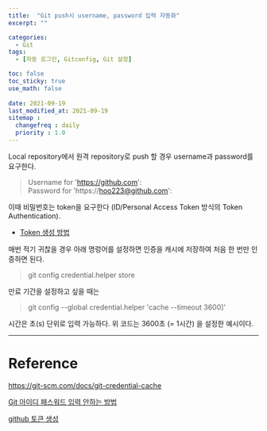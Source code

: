 ```yaml
---
title:  "Git push시 username, password 입력 자동화"
excerpt: ""

categories:
  - Git
tags:
  - [자동 로그인, Gitconfig, Git 설정]

toc: false
toc_sticky: true
use_math: false
 
date: 2021-09-19
last_modified_at: 2021-09-19
sitemap :
  changefreq : daily
  priority : 1.0
---
```


 Local repository에서 원격 repository로 push 할 경우 username과 password를 요구한다. 

 > Username for 'https://github.com':       
 > Password for 'https://hoo223@github.com':

 이때 비밀번호는 token을 요구한다 (ID/Personal Access Token 방식의 Token Authentication).
 * [Token 생성 방법](https://velog.io/@ruddms936/github-%ED%86%A0%ED%81%B0-%EC%83%9D%EC%84%B1)
 
 매번 적기 귀찮을 경우 아래 명렁어를 설정하면 인증을 캐시에 저장하여 처음 한 번만 인증하면 된다.

 > git config credential.helper store 

 만료 기간을 설정하고 싶을 때는 

 > git config --global credential.helper 'cache --timeout 3600]'      

 시간은 초(s) 단위로 입력 가능하다. 위 코드는 3600초 (= 1시간) 을 설정한 예시이다.

---

# Reference

https://git-scm.com/docs/git-credential-cache      

[Git 아이디 패스워드 입력 안하는 방법](https://webisfree.com/2017-05-19/git-%EC%95%84%EC%9D%B4%EB%94%94-%ED%8C%A8%EC%8A%A4%EC%9B%8C%EB%93%9C-%EC%9E%85%EB%A0%A5-%EC%95%88%ED%95%98%EB%8A%94-%EB%B0%A9%EB%B2%95)        

 [github 토큰 생성](https://velog.io/@ruddms936/github-%ED%86%A0%ED%81%B0-%EC%83%9D%EC%84%B1)